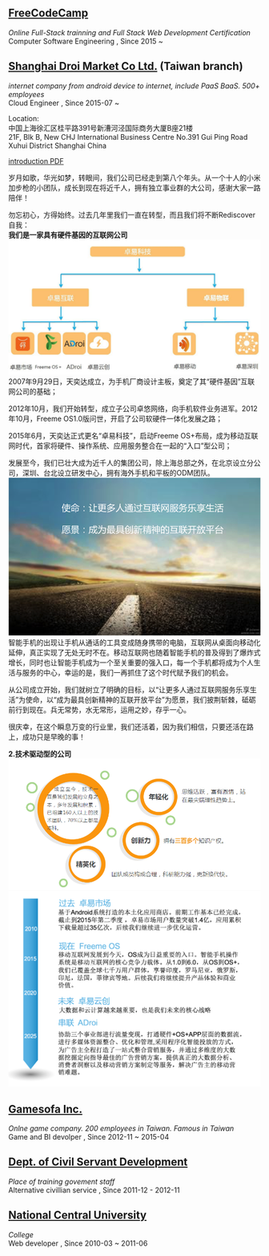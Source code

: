 ## [FreeCodeCamp](http://www.freecodecamp.com/map)
_Online Full-Stack trainning and Full Stack Web Development Certification_  
Computer Software Engineering , Since 2015 ~  
  

## [Shanghai Droi Market Co Ltd.](http://www.droi.com/) (Taiwan branch)  
_internet company from android device to internet, include PaaS BaaS. 500+ employees_  
Cloud Engineer , Since 2015-07 ~   

Location:  
中国上海徐汇区桂平路391号新漕河泾国际商务大厦B座21楼  
21F, Blk B, New CHJ International Business Centre No.391 Gui Ping Road Xuhui District Shanghai China  

[introduction PDF](ref/droi_intro.pdf)  

岁月如歌，华光如梦，转眼间，我们公司已经走到第八个年头。从一个十人的小米加步枪的小团队，成长到现在将近千人，拥有独立事业群的大公司，感谢大家一路陪伴！  
  
勿忘初心，方得始终。过去几年里我们一直在转型，而且我们将不断Rediscover自我：  
**我们是一家具有硬件基因的互联网公司**  
![](img/droi_company_structure.jpg)
2007年9月29日，天奕达成立，为手机厂商设计主板，奠定了其“硬件基因”互联网公司的基础；  

2012年10月，我们开始转型，成立子公司卓悠网络，向手机软件业务进军。2012年10月，Freeme OS1.0版问世，开启了公司软硬件一体化发展之路；

2015年6月，天奕达正式更名“卓易科技”，启动Freeme OS+布局，成为移动互联网时代，首家将硬件、操作系统、应用服务整合在一起的“入口”型公司；

发展至今，我们已壮大成为近千人的集团公司，除上海总部之外，在北京设立分公司，深圳、台北设立研发中心，拥有海外手机和平板的ODM团队。
![](img/droi_spirit.png)
智能手机的出现让手机从通话的工具变成随身携带的电脑，互联网从桌面向移动化延伸，真正实现了无处无时不在。移动互联网也随着智能手机的普及得到了爆炸式增长，同时也让智能手机成为一个至关重要的强入口，每一个手机都将成为个人生活与服务的中心，幸运的是，我们一再抓住了这个时代赋予我们的机会。

从公司成立开始，我们就树立了明确的目标，以“让更多人通过互联网服务乐享生活”为使命，以“成为最具创新精神的互联开放平台”为愿景，我们披荆斩棘，砥砺前行到现在。兵无常势，水无常形，运用之妙，存乎一心。

很庆幸，在这个瞬息万变的行业里，我们还活着，因为我们相信，只要还活在路上，成功只是早晚的事！

**2.技术驱动型的公司**
![](img/droi_ideal.png)
![](img/droi_history.png)


## [Gamesofa Inc.](http://www.gamesofa.com)  
_Onlne game company. 200 employees in Taiwan. Famous in Taiwan_   
Game and BI devolper , Since 2012-11 ~ 2015-04  
  
  
## [Dept. of Civil Servant Development](http://dcsd.gov.taipei/)  
_Place of training govement staff_   
Alternative civillian service , Since 2011-12 - 2012-11  
  
  
## [National Central University](http://www.ncu.edu.tw)  
_College_  
Web developer , Since 2010-03 ~ 2011-06   